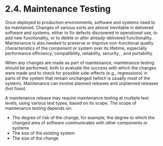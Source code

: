 # 2.4. Maintenance Testing

Once deployed to production environments, software and systems need to be maintained. Changes of various sorts are almost inevitable in delivered software and systems, either to fix defects discovered in operational use, to add new functionality, or to delete or alter already-delivered functionality. Maintenance is also needed to preserve or improve non-functional quality characteristics of the component or system over its lifetime, especially performance efficiency, compatibility, reliability, security, , and portability. 

When any changes are made as part of maintenance, maintenance testing should be performed, both to evaluate the success with which the changes were made and to check for possible side-effects \(e.g., regressions\) in parts of the system that remain unchanged \(which is usually most of the system\). Maintenance can involve planned releases and unplanned releases \(hot fixes\). 

A maintenance release may require maintenance testing at multiple test levels, using various test types, based on its scope. The scope of maintenance testing depends on: 

* The degree of risk of the change, for example, the degree to which the changed area of software communicates with other components or systems 
* The size of the existing system 
* The size of the change



